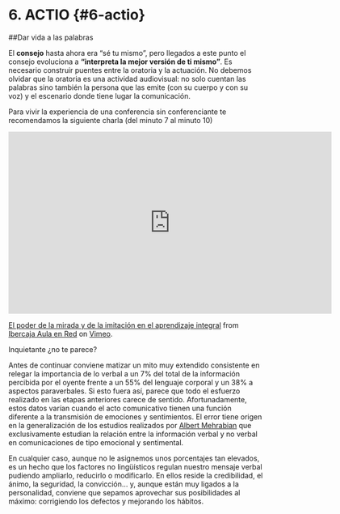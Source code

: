 # 6\. ACTIO {#6-actio}

##Dar vida a las palabras

El  **consejo** hasta ahora era “sé tu mismo”, pero llegados a este punto el consejo evoluciona a **“interpreta la mejor versión de ti mismo”**. Es necesario construir puentes entre la oratoria y la actuación. No debemos olvidar que la oratoria es una actividad audiovisual: no solo cuentan las palabras sino también la persona que las emite (con su cuerpo y con su voz) y el escenario donde tiene lugar la comunicación.

Para vivir la experiencia de una conferencia sin conferenciante te recomendamos la siguiente charla (del minuto 7 al minuto 10)

<iframe src="https://player.vimeo.com/video/211258545?title=0&byline=0&portrait=0" width="640" height="360" frameborder="0" webkitallowfullscreen mozallowfullscreen allowfullscreen></iframe>
<p><a href="https://vimeo.com/211258545">El poder de la mirada y de la imitaci&oacute;n en el aprendizaje integral</a> from <a href="https://vimeo.com/ibercajaaulaenred">Ibercaja Aula en Red</a> on <a href="https://vimeo.com">Vimeo</a>.</p>

Inquietante ¿no te parece?

Antes de continuar conviene matizar un mito muy extendido consistente en relegar la importancia de lo verbal a un 7% del total de la información percibida por el oyente frente a un 55% del lenguaje corporal y un 38% a aspectos paraverbales. Si esto fuera así, parece que todo el esfuerzo realizado en las etapas anteriores carece de sentido. Afortunadamente, estos datos varían cuando el acto comunicativo tienen una función diferente a la transmisión de emociones y sentimientos. El error tiene origen en la generalización de los estudios realizados por [Albert Mehrabian](https://www.google.com/url?q=https://en.wikipedia.org/wiki/Albert_Mehrabian&sa=D&ust=1516789738040000&usg=AFQjCNGdOAYvcKxZ80bbqlw02_Baovd1Yg) que exclusivamente estudian la relación entre la información verbal y no verbal en comunicaciones de tipo emocional y sentimental.

En cualquier caso, aunque no le asignemos unos porcentajes tan elevados, es un hecho que los factores no lingüísticos regulan nuestro mensaje verbal pudiendo ampliarlo, reducirlo o modificarlo. En ellos reside la credibilidad, el ánimo, la seguridad, la convicción… y, aunque están muy ligados a la personalidad, conviene que sepamos aprovechar sus posibilidades al máximo: corrigiendo los defectos y mejorando los hábitos.